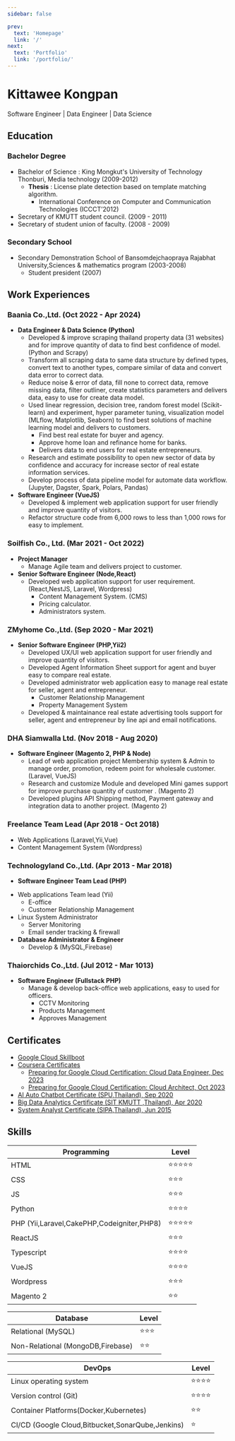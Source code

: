 ```yaml
---
sidebar: false

prev:
  text: 'Homepage'
  link: '/'
next:
  text: 'Portfolio'
  link: '/portfolio/'
---
```

# Kittawee Kongpan

Software Engineer | Data Engineer | Data Science

## Education

### Bachelor Degree

- Bachelor of Science : King Mongkut's University of Technology Thonburi, Media technology (2009-2012)
  - **Thesis** : License plate detection based on template matching algorithm.
    - International Conference on Computer and Communication Technologies (ICCCT’2012)
- Secretary of KMUTT student council. (2009 - 2011)
- Secretary of student union of faculty. (2008 - 2009)

### Secondary School

- Secondary Demonstration School of Bansomdejchaopraya Rajabhat University,Sciences & mathematics program (2003-2008)
  - Student president (2007)

## Work Experiences

### Baania Co.,Ltd. (Oct 2022 - Apr 2024)

- **Data Engineer & Data Science (Python)**
  - Developed & improve scraping thailand property data (31 websites) and for improve quantity of data to find best confidence of model. (Python and Scrapy)
  - Transform all scraping data to same data structure by defined types, convert text to another types, compare similar of data and convert data error to correct data.
  - Reduce noise & error of data, fill none to correct data, remove missing data, filter outliner, create statistics parameters and delivers data, easy to use for create data model.
  - Used linear regression, decision tree, random forest model (Scikit-learn) and experiment, hyper parameter tuning, visualization model (MLflow, Matplotlib, Seaborn) to find best solutions of machine learning model and delivers to customers.
    - Find best real estate for buyer and agency.
    - Approve home loan and refinance home for banks.
    - Delivers data to end users for real estate entrepreneurs.
  - Research and estimate possibility to open new sector of data by confidence and accuracy for increase sector of real estate information services.
  - Develop process of data pipeline model for automate data workflow. (Jupyter, Dagster, Spark, Polars, Pandas)
- **Software Engineer (VueJS)**
  - Developed & implement web application support for user friendly and improve quantity of visitors.
  - Refactor structure code from 6,000 rows to less than 1,000 rows for easy to implement.

### Soilfish Co., Ltd. (Mar 2021 - Oct 2022)

- **Project Manager**
  - Manage Agile team and delivers project to customer.
- **Senior Software Engineer (Node,React)**
  - Developed web application support for user requirement.(React,NestJS, Laravel, Wordpress)
    - Content Management System. (CMS)
    - Pricing calculator.
    - Administrators system.

### ZMyhome Co.,Ltd. (Sep 2020 - Mar 2021)

- **Senior Software Engineer (PHP,Yii2)**
  - Developed UX/UI web application support for user friendly and improve quantity of visitors.
  - Developed Agent Information Sheet support for agent and buyer easy to compare real estate.
  - Developed administrator web application easy to manage real estate for seller, agent and entrepreneur.
    - Customer Relationship Management
    - Property Management System
  - Developed & maintainance real estate advertising tools support for seller, agent and entrepreneur by line api and email notifications.

### DHA Siamwalla Ltd. (Nov 2018 - Aug 2020)

- **Software Engineer (Magento 2, PHP & Node)**
  - Lead of web application project Membership system & Admin to manage order, promotion, redeem point for wholesale
  customer. (Laravel, VueJS)
  - Research and customize Module and developed Mini games support for improve purchase quantity of customer .
  (Magento 2)
  - Developed plugins API Shipping method, Payment gateway and integration data to another project. (Magento 2)

### Freelance Team Lead (Apr 2018 - Oct 2018)
<!-- TODO: -->
- Web Applications (Laravel,Yii,Vue)
- Content Management System (Wordpress)

### Technologyland Co.,Ltd. (Apr 2013 - Mar 2018)

- **Software Engineer Team Lead (PHP)**
<!-- TODO: -->
- Web applications Team lead (Yii)
  - E-office
  - Customer Relationship Management
- Linux System Administrator
  - Server Monitoring
  - Email sender tracking & firewall
- **Database Administrator & Engineer**
  - Develop &  (MySQL,Firebase)

### Thaiorchids Co.,Ltd. (Jul 2012 - Mar 1013)

- **Software Engineer (Fullstack PHP)**
  - Manage & develop back-office web applications, easy to used for officers.
    - CCTV Monitoring
    - Products Management
    - Approves Management

## Certificates

- [Google Cloud Skillboot](https://www.cloudskillsboost.google/public_profiles/cdd5d465-cc8a-49ab-9368-9be21c2d8569)
- [Coursera Certificates](https://www.coursera.org/user/8ce46ab5a5f2b84264bbedb51bfac4fd)
  - [Preparing for Google Cloud Certification: Cloud Data Engineer, Dec 2023](https://www.coursera.org/account/accomplishments/specialization/RKHVBD92QSS2)
  - [Preparing for Google Cloud Certification: Cloud Architect, Oct 2023](https://www.coursera.org/account/accomplishments/specialization/945Q7YE77PTM)
- [AI Auto Chatbot Certificate (SPU,Thailand), Sep 2020](03-ai-auto-chatbot-certificate/)
- [Big Data Analytics Certificate (SIT KMUTT ,Thailand), Apr 2020](02-big-data-certificate/)
- [System Analyst  Certificate (SIPA,Thailand), Jun 2015](01-system-analyst-certificate/)

## Skills

| Programming                                | Level                          |
| ------------------------------------------ | ------------------------------ |
| HTML                                       | :star::star::star::star::star: |
| CSS                                        | :star::star::star:             |
| JS                                         | :star::star::star:             |
| Python                                     | :star::star::star::star:       |
| PHP (Yii,Laravel,CakePHP,Codeigniter,PHP8) | :star::star::star::star::star: |
| ReactJS                                    | :star::star::star:             |
| Typescript                                 | :star::star::star::star:       |
| VueJS                                      | :star::star::star::star:       |
| Wordpress                                  | :star::star::star:             |
| Magento 2                                  | :star::star:                   |

| Database                       | Level              |
| --------------------------------- | ------------------ |
| Relational (MySQL)                | :star::star::star: |
| Non-Relational (MongoDB,Firebase) | :star::star:       |

| DevOps                                           | Level                    |
| ------------------------------------------------ | ------------------------ |
| Linux operating system                           | :star::star::star::star: |
| Version control (Git)                            | :star::star::star::star: |
| Container Platforms(Docker,Kubernetes)           | :star::star:             |
| CI/CD (Google Cloud,Bitbucket,SonarQube,Jenkins) | :star:                   |
